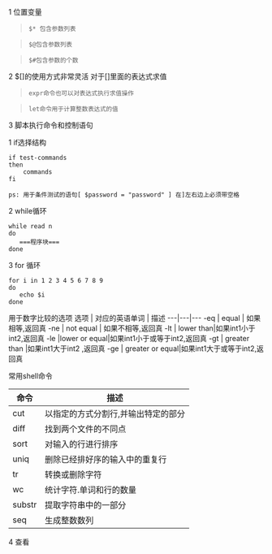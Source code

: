 1 位置变量
> ```$* 包含参数列表```

> ```$@包含参数列表```

> ```$#包含参数的个数```

2 $[]的使用方式非常灵活 对于[]里面的表达式求值
> ```expr命令也可以对表达式执行求值操作```

> ```let命令用于计算整数表达式的值```

3 脚本执行命令和控制语句

1 if选择结构
```
if test-commands
then 
    commands
fi

ps: 用于条件测试的语句[ $password = "password" ] 在]左右边上必须带空格
```
2 while循环
```
while read n
do
   ===程序块===
done
```

3 for 循环
```
for i in 1 2 3 4 5 6 7 8 9
do 
   echo $i
done 
```

用于数字比较的选项
选项 | 对应的英语单词 | 描述
---|---|---
-eq | equal | 如果相等,返回真
-ne | not equal | 如果不相等,返回真
-lt | lower than|如果int1小于int2,返回真
-le |lower or equal|如果int1小于或等于int2,返回真
-gt | greater than |如果int1大于int2 ,返回真
-ge | greater or equal|如果int1大于或等于int2,返回真


常用shell命令


命令 | 描述
---|---
cut | 以指定的方式分割行,并输出特定的部分
diff | 找到两个文件的不同点
sort | 对输入的行进行排序
uniq | 删除已经排好序的输入中的重复行
tr   | 转换或删除字符
wc   | 统计字符.单词和行的数量
substr| 提取字符串中的一部分
seq | 生成整数数列

4 查看

